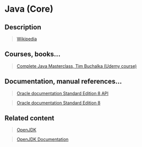 # Java (Core)

## Description

>[Wikipedia](https://en.wikipedia.org/wiki/Java_(programming_language))

## Courses, books...

>[Complete Java Masterclass, Tim Buchalka (Udemy course)](../complete-java-masterclass/cjm.md)

## Documentation, manual references...

>[Oracle documentation Standard Edition 8 API](https://docs.oracle.com/javase/8/docs/api/index.html)

>[Oracle documentation Standard Edition 8](https://docs.oracle.com/javase/8/)

## Related content

>[OpenJDK](http://openjdk.java.net/)

>[OpenJDK Documentation](http://devdocs.io/openjdk~8/)
